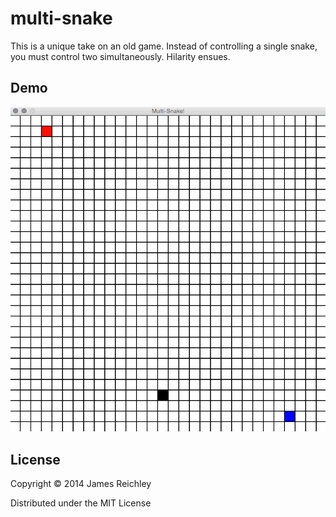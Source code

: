 # multi-snake

This is a unique take on an old game. Instead of controlling a single snake, you must control two simultaneously. Hilarity ensues.

## Demo

![App Demo](https://github.com/J-Swift/clj-multi-snake/raw/master/images/app_demo.gif)

## License

Copyright © 2014 James Reichley

Distributed under the MIT License
